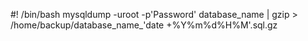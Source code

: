 #! /bin/bash
mysqldump -uroot -p'Password' database_name | gzip > /home/backup/database_name_'date +%Y%m%d%H%M'.sql.gz
